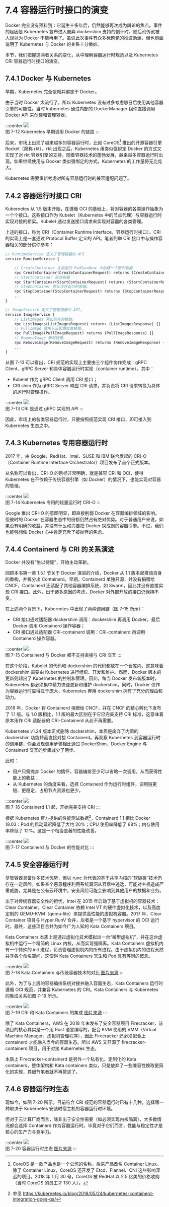 # 7.4 容器运行时接口的演变

Docker 完全没有预料到：它诞生十多年后，仍然能够再次成为舆论的焦点。事件的起因是 Kubernetes 宣布进入废弃 dockershim 支持的倒计时，随后讹传讹被人误以为 Docker 不能再用了。虽说此次事件有众多标题党的推波助澜，但也侧面说明了 Kubernetes 与 Docker 的关系十分微妙。

本节，我们把握这两者关系的变化，从中理解容器运行时规范以及 Kubernetes CRI 容器运行时接口的演变。

## 7.4.1 Docker 与 Kubernetes 

早期，Kubernetes 完全依赖并绑定于 Docker。

由于当时 Docker 太流行了，所以 Kubernetes 没有过多考虑够日后使用其他容器引擎的可能性。当时 kubernetes 通过内部的 DockerManager 组件直接调用 Docker API 来创建和管理容器。

:::center
  ![](../assets/k8s-runtime-v1.svg)<br/>
  图 7-12 Kubernetes 早期调用 Docker 的链路
:::

后来，市场上出现了越来越多的容器运行时，比如 CoreOS[^1] 推出的开源容器引擎 Rocket（简称 rkt）。rkt 出现之后，Kubernetes 用类似强绑定 Docker 的方式又实现了对 rkt 容器引擎的支持。随着容器技术的蓬勃发展，越来越多容器运行时出现。如果继续使用与 Docker 类似强绑定的方式，Kubernetes 的工作量将无比庞大。

Kubernetes 需要重新考虑对所有容器运行时的兼容适配问题了。

## 7.4.2 容器运行时接口 CRI

Kubernetes 从 1.5 版本开始，在遵循 OCI 的基础上，将对容器的各类操作抽象为一个个接口。这些接口作为 Kubelet（Kubernetes 中的节点代理）与容器运行时实现对接的桥梁。Kubelet 通过发送接口请求来实现对容器的各类管理。

上述的接口，称为 CRI（Container Runtime Interface，容器运行时接口）。CRI 的实现上是一套通过 Protocol Buffer 定义的 API。笔者列举 CRI 接口中与操作容器相关的部分供你参考：

```protobuf
// RuntimeService 定义了管理容器的 API
service RuntimeService {

    // CreateContainer 在指定的 PodSandbox 中创建一个新的容器
    rpc CreateContainer(CreateContainerRequest) returns (CreateContainerResponse) {}
    // StartContainer 启动容器
    rpc StartContainer(StartContainerRequest) returns (StartContainerResponse) {}
    // StopContainer 停止正在运行的容器。
    rpc StopContainer(StopContainerRequest) returns (StopContainerResponse) {}
    ...
}

// ImageService 定义了管理镜像的 API。
service ImageService {
    // ListImages 列出现有的镜像。
    rpc ListImages(ListImagesRequest) returns (ListImagesResponse) {}
    // PullImage 使用认证配置拉取镜像。
    rpc PullImage(PullImageRequest) returns (PullImageResponse) {}
    // RemoveImage 删除镜像。
    rpc RemoveImage(RemoveImageRequest) returns (RemoveImageResponse) {}
    ...
}
```

从图 7-13 可以看出，CRI 规范的实现上主要由三个组件协作完成：gRPC Client、gRPC Server 和具体容器运行时实现（container runtime）。其中：

- Kubelet 作为 gRPC Client 调用 CRI 接口；
- CRI shim 作为 gRPC Server 响应 CRI 请求，并负责将 CRI 请求转换为具体的运行时管理操作。

:::center
  ![](../assets//cri-arc.png)<br/>
  图 7-13 CRI 是通过 gRPC 实现的 API
:::

因此，市场上的各类容器运行时，只要按照规范实现 CRI 接口，即可接入到 Kubernetes 生态之中。


## 7.4.3 Kubernetes 专用容器运行时

2017 年，由 Google、RedHat、Intel、SUSE 和 IBM 联合发起的 CRI-O（Container Runtime Interface Orchestrator）项目发布了首个正式版本。

从名称可以看出，CRI-O 的目标非常明确，就是兼容 CRI 和 OCI，使得 Kubernetes 在不依赖于传统容器引擎（如 Docker）的情况下，也能实现对容器的管理。

:::center
  ![](../assets//k8s-cri-o.png)<br/>
  图 7-14  Kubernetes 专用的轻量运行时 CRI-O
:::

Google 推出 CRI-O 的意图明显，即直接削弱 Docker 在容器编排领域的影响。但彼时的 Docker 在容器生态中的份额仍然占有绝对优势。对于普通用户来说，如果没有明确的收益，并没有什么动力要把 Docker 换成别的容器引擎。不过，我们也能够想像 Docker 心中肯定充斥了被抛弃的焦虑。

## 7.4.4 Containerd 与 CRI 的关系演进

Docker 并没有“坐以待毙”，开始主动革新。

回顾本书第一章 1.5.1 节关于 Docker 演进的介绍，Docker 从 1.1 版本起推动自身的重构，并拆分出 Containerd。早期，Containerd 单独开源，并没有捐赠给 CNCF，Containerd 还适配了其他容器编排系统，如 Swarm，因此并没有直接实现 CRI 接口。此外，出于诸多原因的考虑，Docker 对外部开放的接口仍保持不变。

在上述两个背景下，Kubernetes 中出现了两种调用链（图 7-15 所示）：
- CRI 接口通过适配器 dockershim 调用：dockershim 再调用 Docker，最后 Docker 调用 Containerd 操作容器；
- CRI 接口通过适配器 CRI-containerd 调用：CRI-containerd 再调用 Containerd 操作容器。

:::center
  ![](../assets//k8s-runtime-v2.png)<br/>
  图 7-15  Containerd 与 Docker 都不支持直接与 CRI 交互
:::

在这个阶段，Kubelet 的代码和 dockershim 的代码都放在一个仓库内，这意味着 dockershim 需要由 Kubernetes 进行组织、开发和维护。然而，Docker 版本的更新则超出了 Kubernetes 的控制和管理。因此，每当 Docker 发布新版本时，Kubernetes 都必须集中精力快速更新和维护 dockershim。同时，Docker 仅作为容器运行时显得过于庞大，Kubernetes 弃用 dockershim 拥有了充分的理由和动力。

2018 年，Docker 将 Containerd 捐赠给 CNCF，并在 CNCF 的精心孵化下发布了 1.1 版。与 1.0 版相比，1.1 版的最大区别在于它已完美支持 CRI 标准，这意味着原本用作 CRI 适配器的 CRI-Containerd 从此不再需要。

Kubernetes v1.24 版本正式删除 dockershim，本质是废弃了内置的 dockershim 功能转而直接对接 Containerd。再观察 Kubernetes 到容器运行时的调用链，你会发现调用步骤相比通过 DockerShim、Docker Engine 与 Containerd 交互的步骤减少了两步。

此时：
- 用户只需抛弃 Docker 的情怀，容器编排至少可以省略一次调用，从而获得性能上的收益；
- 从 Kubernetes 的角度来看，选择 Containerd 作为运行时组件，调用链更短、更稳定，占用节点资源也更少。

:::center
  ![](../assets//k8s-runtime-v3.png)<br/>
  图 7-16  Containerd 1.1 起，开始完美支持 CRI 
:::


根据 Kubernetes 官方提供的性能测试数据[^2]，Containerd 1.1 相比 Docker 18.03：Pod 的启动延迟降低了大约 20%；CPU 使用率降低了 68%；内存使用率降低了 12%。这是一个相当显著的性能改善。

:::center
  ![](../assets/k8s-runtime-v4.svg)<br/>
  图 7-17 Containerd 与 Docker 的性能对比
:::

## 7.4.5 安全容器运行时

尽管容器具备许多技术优势，但以 runc 为代表的基于共享内核的“软隔离”技术仍存在一定风险。如果某个恶意程序利用系统漏洞从容器中逃逸，可能对主机造成严重威胁，尤其是在公有云环境中，安全风险可能会影响到其他用户的数据和业务。

出于对传统容器安全性的担忧，Intel 在 2015 年启动了基于虚拟机的容器技术：Clear Container。Clear Container 依赖 Intel VT 的硬件虚拟化技术，以及高度定制的 QEMU-KVM（qemu-lite）来提供高性能的虚拟机容器。2017 年，Clear Container 项目与 Hyper RunV 合并，后者是一个基于 hypervisor 的 OCI 运行时。最终，这些项目合并为如今广为人知的 Kata Containers 项目。

Kata Containers 本质上是通过虚拟化技术模拟出一台“微型虚拟机”，并在这台虚拟机中运行一个精简的 Linux 内核，从而实现强隔离。Kata Containers 虚拟机内有一个特殊的 init 进程，负责管理虚拟机内的所有进程。由于虚拟机内的进程天然共享各个命名空间，这使得 Kata Containers 天生和 Pod 具有等同的概念。 

:::center
  ![](../assets/kata-container.jpeg)<br/>
  图 7-18 Kata Containers 与传统容器技术的对比 [图片来源](https://katacontainers.io/learn/)
:::

此外，为了与上层的容器编排系统对接并融入容器生态，Kata Containers 运行时遵循 OCI 规范，并兼容 Kubernetes 的 CRI。Kata Containers 与 Kubernetes 的集成关系如图 7-19 所示。

:::center
  ![](../assets/kata-container.jpg)<br/>
  图 7-19 CRI 和 Kata Containers 的集成 [图片来源](https://github.com/kata-containers/documentation/blob/master/design/architecture.md)
:::

除了 Kata Containers，AWS 在 2018 年末发布了安全容器项目 Firecracker，该项目的核心其实是一个用 Rust 语言编写的，配合 KVM 使用的 VMM（Virtual Machine Manager，虚拟机管理程序），因此 Firecracker 还必须配合上 containerd 才能融入当今的容器生态。所以 AWS 又开源了 firecracker-containerd 项目，用于对接 Kubernetes 生态。

本质上 Firecracker-containerd 是另外一个私有化、定制化的 Kata containers，整体架构和 Kata containers 类似，只是放弃了一些兼容性换取更简化的实现，其细节笔者就不再赘述了。

## 7.4.6 容器运行时生态

现如今，如图 7-20 所示，目前符合 CRI 规范的容器运行时已有十几种，选择哪一种取决于 Kubernetes 安装时宿主机的容器运行时环境。

但对于云计算厂商而言，除非出于安全性需要（如必须实现内核隔离），大多数情况都会选择 Containerd 作为容器运行时。毕竟对于它们而言，性能与稳定性才是核心的生产力与竞争力。

:::center
  ![](../assets/runtime.png)<br/>
  图 7-20 容器运行时生态 [图片来源](https://landscape.cncf.io/guide#runtime--container-runtime)
:::

[^1]: CoreOS 是一款产品也是一个公司的名称，后来产品改名 Container Linux。除了 Container Linux，CoreOS 还开发了 Etcd、Flannel、CNI 这些影响深远的项目。2018 年 1 月 30 号，CoreOS 被 RedHat 以 2.5 亿美的价格收购（当时 CoreOS 的员工才 130 人）。
[^2]: 参见 https://kubernetes.io/blog/2018/05/24/kubernetes-containerd-integration-goes-ga/
